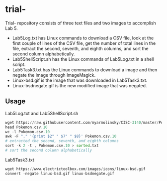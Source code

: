 # trial-

Trial- repository consists of three text files and two images to accomplish Lab 5.

* Lab5Log.txt has Linux commands to download a CSV file, look at the first couple of lines of the CSV file, get the number of total lines in the file, extract the second, seventh, and eighth columns, and sort the second column alphabetically.
* Lab5ShellScript.sh has the Linux commands of Lab5Log.txt in a shell script. 
* Lab5Task3.txt has the Linux commands to download a image and then negate the image through ImageMagick. 
* Linux-bsd.gif is the image that was downloaded in Lab5Task3.txt.
* Linux-bsdnegate.gif is the new modified image that was negated.

## Usage

Lab5Log.txt and Lab5ShellScript.sh 

```python
wget https://raw.githubusercontent.com/myarmolinsky/CISC-3140/master/Pokemon.csv
head Pokemon.csv.10
wc -l Pokemon.csv.10
awk -F "," '{print $2" " $7" " $8}' Pokemon.csv.10
# extracted the second, seventh, and eighth columns
sort -k 2 -t , Pokemon.csv.10 > sorted.txt
# sort the second column alphabetically
```

Lab5Task3.txt

```python
wget https://www.electrictoolbox.com/images/icons/linux-bsd.gif
convert -negate linux-bsd.gif linux-bsdnegate.gif
```
